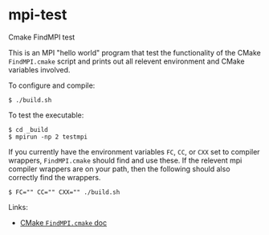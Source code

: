 # mpi-test
Cmake FindMPI test

This is an MPI "hello world" program that test the functionality of the CMake `FindMPI.cmake` script and prints out all relevent environment and CMake variables involved.

To configure and compile:
```
$ ./build.sh
```

To test the executable:
```
$ cd _build
$ mpirun -np 2 testmpi
```

If you currently have the environment variables `FC`, `CC`, or `CXX` set to compiler wrappers, `FindMPI.cmake` should find and use these.  If the relevent mpi compiler wrappers are on your path, then the following should also correctly find the wrappers.
```
$ FC="" CC="" CXX="" ./build.sh
```

Links:
  * [CMake `FindMPI.cmake` doc](https://cmake.org/cmake/help/latest/module/FindMPI.html)
